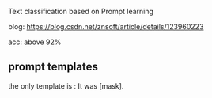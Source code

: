 Text classification based on Prompt learning


blog:   https://blog.csdn.net/znsoft/article/details/123960223

acc:  above 92% 



##  prompt templates

the only template is :  It was [mask].
